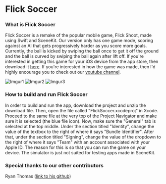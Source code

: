 # Flick Soccer
### What is Flick Soccer
Flick Soccer is a remake of the popular mobile game, Flick Shoot, made using Swift and SceneKit. Our version only has one game mode, scoring against an AI that gets progressively harder as you score more goals. Currently, the ball is kicked by swiping the ball once to get it off the ground and the ball is curved by swiping the ball again after lift off. If you're interested in getting this game for your iOS device from the app store, then download it [here](https://itunes.apple.com/us/app/swipe-soccer/id1462961406?ls=1&mt=8). If you're interested in how the game was made, then I'd highly encourage you to check out our [youtube channel](https://youtu.be/kjEC1U_MmPg). 

![Imgur1](https://i.imgur.com/kkyrJ04m.png)
![Imgur2](https://i.imgur.com/CkJ9nUPm.png)
![Imgur3](https://i.imgur.com/sSd6HkQm.png)

### How to build and run Flick Soccer
In order to build and run the app, download the project and unzip the download file. Then, open the file called "FlickSoccer.xcodeproj" in Xcode. Proceed to the same file at the very top of the Project Navigator and make sure it is selected (the blue file icon). Now, make sure the "General" tab is selected at the top middle. Under the section titled "Identity", change the value of the textbox to the right of where it says "Bundle Identifier". After that, under the section titled "Signing", change the value of the dropdown to the right of where it says "Team" with an account associated with your Apple ID. The reason for this is so that you can run the game on your device. The simulator is just not suited for testing apps made in SceneKit.

### Special thanks to our other contributors
Ryan Thomas ([link to his github](https://github.com/rthomas24))
